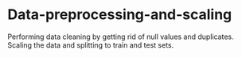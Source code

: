 # Data-preprocessing-and-scaling
Performing data cleaning by getting rid of null values and duplicates. Scaling the data and splitting to train and test sets.
